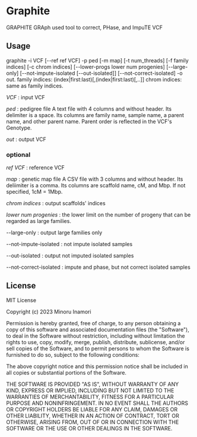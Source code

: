 # Graphite

GRAPHITE
GRAph used tool to correct, PHase, and ImpuTE VCF


## Usage

graphite  -i VCF [--ref ref VCF] -p ped [-m map] [-t num_threads] [-f family indices] [-c chrom indices] [--lower-progs lower num progenies] [--large-only] [--not-impute-isolated [--out-isolated]] [--not-correct-isolated] -o out.
family indices: (index|first:last)[,(index|first:last)[,..]]
chrom indices: same as family indices.

*VCF*			  : input VCF

*ped*			  : pedigree file
					A text file with 4 columns and without header.
					Its delimiter is a space.
					Its columns are family name, sample name, a parent name, and other parent name.
					Parent order is reflected in the VCF's Genotype.

*out*			  : output VCF

### optional

*ref VCF*		  : reference VCF

*map*			  : genetic map file
					A CSV file with 3 columns and without header.
					Its deliimiter is a comma.
					Its columns are scaffold name, cM, and Mbp.
					If not specified, 1cM = 1Mbp.

*chrom indices*   : output scaffolds' indices

*lower num progenies* : the lower limit on the number of progeny that can be regarded as large families.

--large-only	  : output large families only

--not-impute-isolated : not impute isolated samples

--out-isolated	  : output not imputed isolated samples

--not-correct-isolated : impute and phase, but not correct isolated samples

#### 

## License
MIT License

Copyright (c) 2023 Minoru Inamori

Permission is hereby granted, free of charge, to any person obtaining a copy
of this software and associated documentation files (the "Software"), to deal
in the Software without restriction, including without limitation the rights
to use, copy, modify, merge, publish, distribute, sublicense, and/or sell
copies of the Software, and to permit persons to whom the Software is
furnished to do so, subject to the following conditions:

The above copyright notice and this permission notice shall be included in all
copies or substantial portions of the Software.

THE SOFTWARE IS PROVIDED "AS IS", WITHOUT WARRANTY OF ANY KIND, EXPRESS OR
IMPLIED, INCLUDING BUT NOT LIMITED TO THE WARRANTIES OF MERCHANTABILITY,
FITNESS FOR A PARTICULAR PURPOSE AND NONINFRINGEMENT. IN NO EVENT SHALL THE
AUTHORS OR COPYRIGHT HOLDERS BE LIABLE FOR ANY CLAIM, DAMAGES OR OTHER
LIABILITY, WHETHER IN AN ACTION OF CONTRACT, TORT OR OTHERWISE, ARISING FROM,
OUT OF OR IN CONNECTION WITH THE SOFTWARE OR THE USE OR OTHER DEALINGS IN THE
SOFTWARE.
